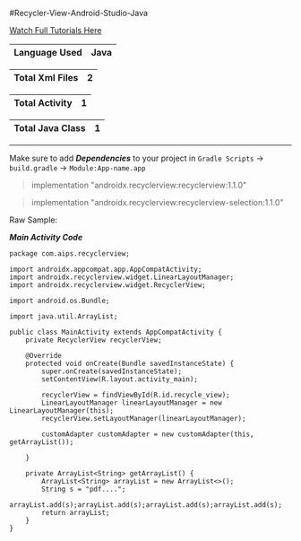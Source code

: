 #Recycler-View-Android-Studio-Java

[Watch Full Tutorials Here]( https://google.com "Recycler View")

|Language Used | Java |
|---|---|

|Total Xml Files| 2 |
|---|---|

|Total Activity | 1 |
|---|---|

|Total Java Class | 1 |
|---|---|

---
Make sure to add ***Dependencies*** to your project in `Gradle Scripts` -> `build.gradle` -> `Module:App-name.app`

>implementation "androidx.recyclerview:recyclerview:1.1.0"

>implementation "androidx.recyclerview:recyclerview-selection:1.1.0"

Raw Sample:
![]()

***Main Activity Code***
```
package com.aips.recyclerview;

import androidx.appcompat.app.AppCompatActivity;
import androidx.recyclerview.widget.LinearLayoutManager;
import androidx.recyclerview.widget.RecyclerView;

import android.os.Bundle;

import java.util.ArrayList;

public class MainActivity extends AppCompatActivity {
    private RecyclerView recyclerView;

    @Override
    protected void onCreate(Bundle savedInstanceState) {
        super.onCreate(savedInstanceState);
        setContentView(R.layout.activity_main);

        recyclerView = findViewById(R.id.recycle_view);
        LinearLayoutManager linearLayoutManager = new LinearLayoutManager(this);
        recyclerView.setLayoutManager(linearLayoutManager);

        customAdapter customAdapter = new customAdapter(this, getArrayList());

    }

    private ArrayList<String> getArrayList() {
        ArrayList<String> arrayList = new ArrayList<>();
        String s = "pdf....";
        arrayList.add(s);arrayList.add(s);arrayList.add(s);arrayList.add(s);
        return arrayList;
    }
}
```
